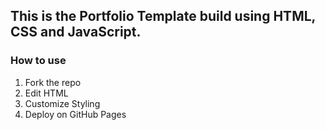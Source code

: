 ## This is the Portfolio Template build using HTML, CSS and JavaScript.
### How to use
1. Fork the repo
2. Edit HTML
3. Customize Styling
4. Deploy on GitHub Pages
